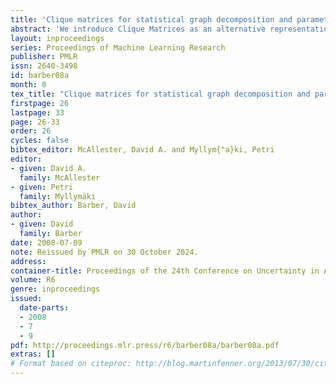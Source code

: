 ```yaml
---
title: 'Clique matrices for statistical graph decomposition and parameterising restricted positive definite matrices'
abstract: 'We introduce Clique Matrices as an alternative representation of undirected graphs, being a generalisation of the incidence matrix representation. Here we use clique matrices to decompose a graph into a set of possibly overlapping clusters, defined as well-connected subsets of vertices. The decomposition is based on a statistical description which encourages clusters to be well connected and few in number. Inference is carried out using a variational approximation. Clique matrices also play a natural role in parameterising positive definite matrices under zero constraints on elements of the matrix. We show that clique matrices can parameterise all positive definite matrices restricted according to a decomposable graph and form a structured Factor Analysis approximation in the non-decomposable case.'
layout: inproceedings
series: Proceedings of Machine Learning Research
publisher: PMLR
issn: 2640-3498
id: barber08a
month: 0
tex_title: "Clique matrices for statistical graph decomposition and parameterising restricted positive definite matrices"
firstpage: 26
lastpage: 33
page: 26-33
order: 26
cycles: false
bibtex_editor: McAllester, David A. and Myllym{"a}ki, Petri
editor:
- given: David A.
  family: McAllester
- given: Petri
  family: Myllymäki
bibtex_author: Barber, David
author:
- given: David
  family: Barber 
date: 2008-07-09
note: Reissued by PMLR on 30 October 2024.
address:
container-title: Proceedings of the 24th Conference on Uncertainty in Artificial Intelligence
volume: R6
genre: inproceedings
issued:
  date-parts:
  - 2008
  - 7
  - 9
pdf: http://proceedings.mlr.press/r6/barber08a/barber08a.pdf
extras: []
# Format based on citeproc: http://blog.martinfenner.org/2013/07/30/citeproc-yaml-for-bibliographies/
---
```

